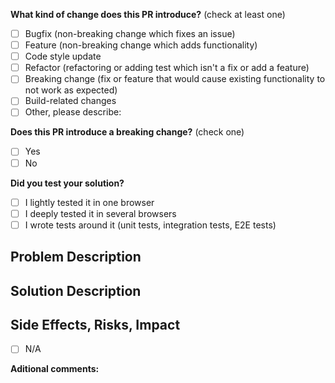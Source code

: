 <!--
Please make sure to read the Contributing Guidelines:
https://github.com/Jam3/.github/CONTRIBUTING.md
-->

<!--- Provide a general summary of your changes in the PR Title -->

**What kind of change does this PR introduce?** (check at least one)

- [ ] Bugfix (non-breaking change which fixes an issue)
- [ ] Feature (non-breaking change which adds functionality)
- [ ] Code style update
- [ ] Refactor (refactoring or adding test which isn't a fix or add a feature)
- [ ] Breaking change (fix or feature that would cause existing functionality to not work as expected)
- [ ] Build-related changes
- [ ] Other, please describe:

**Does this PR introduce a breaking change?** (check one)

- [ ] Yes
- [ ] No

**Did you test your solution?**

- [ ] I lightly tested it in one browser
- [ ] I deeply tested it in several browsers
- [ ] I wrote tests around it (unit tests, integration tests, E2E tests)

## Problem Description

<!--- Describe the problem briefly or reference related issues -->

## Solution Description

<!--- Describe your changes in detail -->

## Side Effects, Risks, Impact

<!--- May your changes break other parts of the application? -->

- [ ] N/A

**Aditional comments:**
